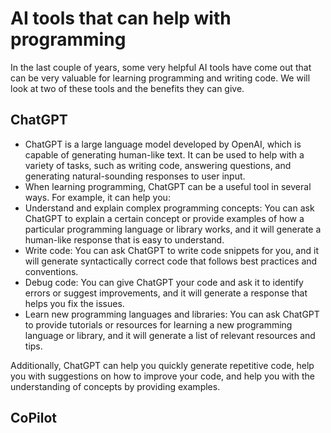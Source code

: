 # AI tools that can help with programming

In the last couple of years, some very helpful AI tools have come out that can be very valuable for learning programming and writing code. 
We will look at two of these tools and the benefits they can give.

## ChatGPT
 - ChatGPT is a large language model developed by OpenAI, which is capable of generating human-like text. It can be used to help with a variety of tasks, such as writing code, answering questions, and generating natural-sounding responses to user input.
 - When learning programming, ChatGPT can be a useful tool in several ways. For example, it can help you:
 - Understand and explain complex programming concepts: You can ask ChatGPT to explain a certain concept or provide examples of how a particular programming language or library works, and it will generate a human-like response that is easy to understand.
 - Write code: You can ask ChatGPT to write code snippets for you, and it will generate syntactically correct code that follows best practices and conventions.
 - Debug code: You can give ChatGPT your code and ask it to identify errors or suggest improvements, and it will generate a response that helps you fix the issues.
 - Learn new programming languages and libraries: You can ask ChatGPT to provide tutorials or resources for learning a new programming language or library, and it will generate a list of relevant resources and tips.

Additionally, ChatGPT can help you quickly generate repetitive code, help you with suggestions on how to improve your code, and help you with the understanding of concepts by providing examples.

## CoPilot
